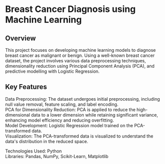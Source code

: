 # Breast Cancer Diagnosis using Machine Learning
## Overview
This project focuses on developing machine learning models to diagnose breast cancer as malignant or benign. Using a well-known breast cancer dataset, the project involves various data preprocessing techniques, dimensionality reduction using Principal Component Analysis (PCA), and predictive modelling with Logistic Regression.

## Key Features
Data Preprocessing: The dataset undergoes initial preprocessing, including null value removal, feature scaling, and label encoding.  
PCA for Dimensionality Reduction: PCA is applied to reduce the high-dimensional data to a lower dimension while retaining significant variance, enhancing model efficiency and reducing overfitting.  
Model Development: Logistic Regression model trained on the PCA-transformed data.  
Visualization: The PCA-transformed data is visualized to understand the data's distribution in the reduced space.  

Technologies Used: Python  
Libraries: Pandas, NumPy, Scikit-Learn, Matplotlib
